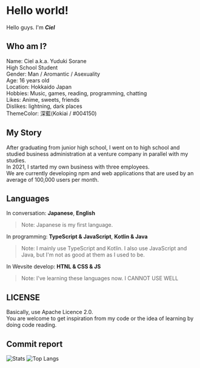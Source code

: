 # Hello world!
Hello guys. I'm ***Ciel***

## Who am I?
Name: Ciel a.k.a. Yuduki Sorane  
High School Student  
Gender: Man / Aromantic / Asexuality   
Age: 16 years old  
Location: Hokkaido Japan  
Hobbies: Music, games, reading, programming, chatting  
Likes: Anime, sweets, friends  
Dislikes: lightning, dark places  
ThemeColor: 深藍(Kokiai / #004150)  

## My Story

After graduating from junior high school, I went on to high school and studied business administration at a venture company in parallel with my studies.  
In 2021, I started my own business with three employees.  
We are currently developing npm and web applications that are used by an average of 100,000 users per month.  

## Languages
In conversation: **Japanese**, **English**
> Note: Japanese is my first language.

In programming: **TypeScript & JavaScript**, **Kotlin & Java**
> Note: I mainly use TypeScript and Kotlin. I also use JavaScript and Java, but I'm not as good at them as I used to be.

In Wevsite develop: **HTNL & CSS & JS**
> Note: I've learning these languages now. I CANNOT USE WELL

## LICENSE
Basically, use Apache Licence 2.0.  
You are welcome to get inspiration from my code or the idea of learning by doing code reading.

## Commit report
![Stats](https://github-readme-stats.vercel.app/api?username=cieldev1234&title_color=246bce&text_color=ffffff&bg_color=000000&include_all_commits=true&hide_border=true&hide_title=true)
![Top Langs](https://github-readme-stats.vercel.app/api/top-langs/?username=CielDev1234&layout=compact&title_color=246bce&text_color=ffffff&bg_color=000000&hide_border=true)
